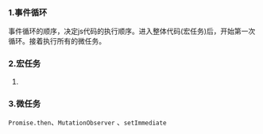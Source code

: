 ### 1.事件循环

事件循环的顺序，决定js代码的执行顺序。进入整体代码(宏任务)后，开始第一次循环。接着执行所有的微任务。

### 2.宏任务

1. 

### 3.微任务

`Promise.then`、`MutationObserver` 、`setImmediate`




